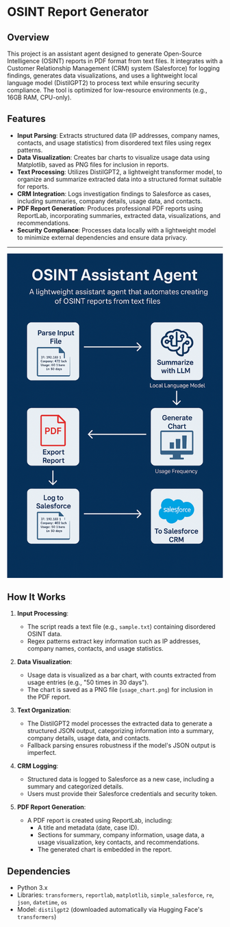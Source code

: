 # OSINT Report Generator

## Overview
This project is an assistant agent designed to generate Open-Source Intelligence (OSINT) reports in PDF format from text files. It integrates with a Customer Relationship Management (CRM) system (Salesforce) for logging findings, generates data visualizations, and uses a lightweight local language model (DistilGPT2) to process text while ensuring security compliance. The tool is optimized for low-resource environments (e.g., 16GB RAM, CPU-only).

## Features
- **Input Parsing**: Extracts structured data (IP addresses, company names, contacts, and usage statistics) from disordered text files using regex patterns.
- **Data Visualization**: Creates bar charts to visualize usage data using Matplotlib, saved as PNG files for inclusion in reports.
- **Text Processing**: Utilizes DistilGPT2, a lightweight transformer model, to organize and summarize extracted data into a structured format suitable for reports.
- **CRM Integration**: Logs investigation findings to Salesforce as cases, including summaries, company details, usage data, and contacts.
- **PDF Report Generation**: Produces professional PDF reports using ReportLab, incorporating summaries, extracted data, visualizations, and recommendations.
- **Security Compliance**: Processes data locally with a lightweight model to minimize external dependencies and ensure data privacy.
---
![how it works](https://github.com/Miyagi55/osint_report_agent/blob/main/osint_report_assistant.png)

## How It Works
1. **Input Processing**:
   - The script reads a text file (e.g., `sample.txt`) containing disordered OSINT data.
   - Regex patterns extract key information such as IP addresses, company names, contacts, and usage statistics.

2. **Data Visualization**:
   - Usage data is visualized as a bar chart, with counts extracted from usage entries (e.g., "50 times in 30 days").
   - The chart is saved as a PNG file (`usage_chart.png`) for inclusion in the PDF report.

3. **Text Organization**:
   - The DistilGPT2 model processes the extracted data to generate a structured JSON output, categorizing information into a summary, company details, usage data, and contacts.
   - Fallback parsing ensures robustness if the model's JSON output is imperfect.

4. **CRM Logging**:
   - Structured data is logged to Salesforce as a new case, including a summary and categorized details.
   - Users must provide their Salesforce credentials and security token.

5. **PDF Report Generation**:
   - A PDF report is created using ReportLab, including:
     - A title and metadata (date, case ID).
     - Sections for summary, company information, usage data, a usage visualization, key contacts, and recommendations.
     - The generated chart is embedded in the report.

## Dependencies
- Python 3.x
- Libraries: `transformers`, `reportlab`, `matplotlib`, `simple_salesforce`, `re`, `json`, `datetime`, `os`
- Model: `distilgpt2` (downloaded automatically via Hugging Face's `transformers`)



  
